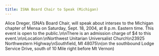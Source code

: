 ```yaml
---
title: ISNA Board Chair to Speak (Michigan)
---
```


Alice Dreger, <span class="caps">ISNA</span>&#8217;s Board Chair, will speak about intersex to the Michigan chapter of Mensa on Saturday, Sept. 18, 2004, at 8 p.m. Eastern time. This event is open to the public.\n\nThere is an admission charge of $4 to this event.\n\nLocation:\nNorthwest Unitarian Universalist Church\n23925 Northwestern Highway\nSouthfield, MI 48075\n(on the southbound Lodge Service Drive, south of 10 Mile right before Mt Vernon)